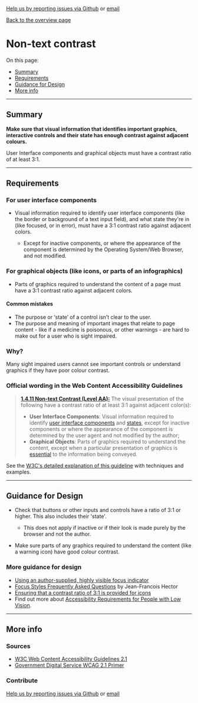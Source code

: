 [Help us by reporting issues via Github](https://github.com/theappbusiness/accessibility-guidelines) or [email](mailto:jeanfrancois@theappbusiness.com)

[Back to the overview page](./../README.md)

# Non-text contrast

On this page:
* [Summary](#summary)
* [Requirements](#requirements)
* [Guidance for Design](#guidance-for-design)
* [More info](#more-info)

---

## Summary

**Make sure that visual information that identifies important graphics, interactive controls and their state has enough contrast against adjacent colours.**

User Interface components and graphical objects must have a contrast ratio of at least 3:1.

---

## Requirements

### For user interface components

* Visual information required to identify user interface components (like the border or background of a text input field), and what state they're in (like focused, or in error), must have a 3:1 contrast ratio against adjacent colors.

  * Except for inactive components, or where the appearance of the component is determined by the Operating System/Web Browser, and not modified.

### For graphical objects (like icons, or parts of an infographics)

* Parts of graphics required to understand the content of a page must have a 3:1 contrast ratio against adjacent colors.

#### Common mistakes

* The purpose or ‘state’ of a control isn’t clear to the user.
* The purpose and meaning of important images that relate to page content - like if a medicine is poisonous, or other warnings - are hard to make out for a user who is sight impaired.

### Why?

Many sight impaired users cannot see important controls or understand graphics if they have poor colour contrast. 

### Official wording in the Web Content Accessibility Guidelines

> [**1.4.11 Non-text Contrast (Level AA):**](https://www.w3.org/TR/UNDERSTANDING-WCAG20/content-structure-separation-programmatic.html) The visual presentation of the following have a contrast ratio of at least 3:1 against adjacent color(s):
> 
> * **User Interface Components**: Visual information required to identify [user interface components](https://www.w3.org/WAI/WCAG21/Understanding/non-text-contrast.html#dfn-user-interface-component) and [states](https://www.w3.org/WAI/WCAG21/Understanding/non-text-contrast.html#dfn-state), except for inactive components or where the appearance of the component is determined by the user agent and not modified by the author;
> * **Graphical Objects**: Parts of graphics required to understand the content, except when a particular presentation of graphics is [essential](https://www.w3.org/WAI/WCAG21/Understanding/non-text-contrast.html#dfn-essential) to the information being conveyed.

See the [W3C's detailed explanation of this guideline](https://www.w3.org/TR/UNDERSTANDING-WCAG20/content-structure-separation-programmatic.html) with techniques and examples.

---

## Guidance for Design

* Check that buttons or other inputs and controls have a ratio of 3:1 or higher. This also includes their 'state'. 
  * This does not apply if inactive or if their look is made purely by the browser and not the author. 

* Make sure parts of any graphics required to understand the content (like a warning icon) have good colour contrast.

### More guidance for design

* [Using an author-supplied, highly visible focus indicator](https://www.w3.org/WAI/WCAG21/Techniques/general/G195)
* [Focus Styles Frequently Asked Questions](https://docs.google.com/document/d/1I9AvA3cPDlNdNpBZ1Kotk0CRLjL4aNe5Fkjs6S61nBI/edit?usp=sharing) by Jean-Francois Hector
* [Ensuring that a contrast ratio of 3:1 is provided for icons](https://www.w3.org/WAI/WCAG21/Techniques/general/G207)
* Find out more about [Accessibility Requirements for People with Low Vision](http://w3c.github.io/low-vision-a11y-tf/requirements.html).

---

## More info

### Sources

* [W3C Web Content Accessibility Guidelines 2.1](https://www.w3.org/TR/WCAG21/)
* [Government Digital Service WCAG 2.1 Primer](https://alphagov.github.io/wcag-primer/)

### Contribute

[Help us by reporting issues via Github](https://github.com/theappbusiness/accessibility-guidelines) or [email](mailto:jeanfrancois@theappbusiness.com)